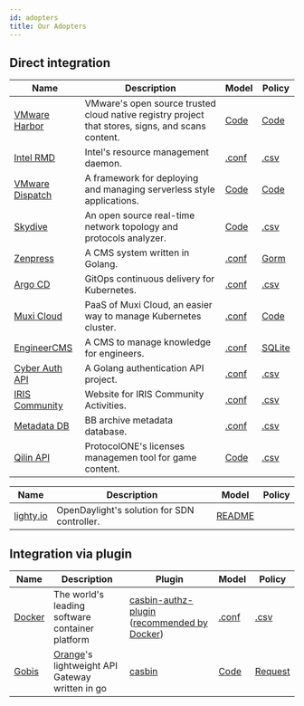 ```yaml
---
id: adopters
title: Our Adopters
---
```


## Direct integration

<!--DOCUSAURUS_CODE_TABS-->

<!--Go-->
Name | Description | Model | Policy
----|----|----|----
[VMware Harbor](https://github.com/goharbor/harbor) | VMware's open source trusted cloud native registry project that stores, signs, and scans content. | [Code](https://github.com/goharbor/harbor/blob/master/src/common/ram/casbin.go#L30-L51) | [Code](https://github.com/goharbor/harbor/blob/master/src/common/ram/casbin.go#L53-L132)
[Intel RMD](https://github.com/intel/rmd) | Intel's resource management daemon. | [.conf](https://github.com/intel/rmd/blob/master/etc/rmd/acl/url/model.conf) | [.csv](https://github.com/intel/rmd/blob/master/etc/rmd/acl/url/policy.csv)
[VMware Dispatch](https://github.com/vmware/dispatch) | A framework for deploying and managing serverless style applications. | [Code](https://github.com/vmware/dispatch/blob/master/pkg/identity-manager/handlers.go#L46-L55) | [Code](https://github.com/vmware/dispatch/blob/master/pkg/identity-manager/handlers_test.go#L35-L45)
[Skydive](https://github.com/skydive-project/skydive) | An open source real-time network topology and protocols analyzer. | [Code](https://github.com/skydive-project/skydive/blob/master/config/config.go#L136-L140) | [.csv](https://github.com/skydive-project/skydive/blob/master/rbac/policy.csv)
[Zenpress](https://github.com/insionng/zenpress) | A CMS system written in Golang. | [.conf](https://github.com/insionng/zenpress/blob/master/content/config/rbac_model.conf) | [Gorm](https://github.com/insionng/zenpress/blob/master/model/user.go#L53-L77)
[Argo CD](https://github.com/argoproj/argo-cd) | GitOps continuous delivery for Kubernetes. | [.conf](https://github.com/argoproj/argo-cd/blob/master/util/rbac/model.conf) | [.csv](https://github.com/argoproj/argo-cd/blob/master/util/rbac/builtin-policy.csv)
[Muxi Cloud](https://github.com/muxiyun/Mae) | PaaS of Muxi Cloud, an easier way to manage Kubernetes cluster. | [.conf](https://github.com/muxiyun/Mae/blob/master/conf/casbinmodel.conf) | [Code](https://github.com/muxiyun/Mae/blob/master/pkg/casbin/initPolicy.go#L21-L95)
[EngineerCMS](https://github.com/3xxx/EngineerCMS) | A CMS to manage knowledge for engineers. | [.conf](https://github.com/3xxx/EngineerCMS/blob/master/conf/rbac_model.conf) | [SQLite](https://github.com/3xxx/EngineerCMS/blob/master/database/engineer.db)
[Cyber Auth API](https://github.com/CyberlifeCN/cyber-auth-api) | A Golang authentication API project. | [.conf](https://github.com/CyberlifeCN/cyber-auth-api/blob/master/conf/authz_model.conf) | [.csv](https://github.com/CyberlifeCN/cyber-auth-api/blob/master/conf/authz_policy.csv)
[IRIS Community](https://github.com/irisnet/iris-community) | Website for IRIS Community Activities. | [.conf](https://github.com/irisnet/iris-community/blob/master/authz/authz_model.conf) | [.csv](https://github.com/irisnet/iris-community/blob/master/authz/authz_policy.csv)
[Metadata DB](https://github.com/Bnei-Baruch/mdb) | BB archive metadata database. | [.conf](https://github.com/Bnei-Baruch/mdb/blob/master/data/permissions_model.conf) | [.csv](https://github.com/Bnei-Baruch/mdb/blob/master/data/permissions_policy.csv)
[Qilin API](https://github.com/ProtocolONE/qilin.api) | ProtocolONE's licenses managemen tool for game content. | [Code](https://github.com/ProtocolONE/rbac/blob/master/model.go) | [.csv](https://github.com/ProtocolONE/rbac/tree/master/conf)

<!--Java-->
Name | Description | Model | Policy
----|----|----|----
[lighty.io](https://github.com/PantheonTechnologies/lighty-core) | OpenDaylight's solution for SDN controller. | [README](https://github.com/PantheonTechnologies/lighty-core/blob/6f2ceaae6a68e08c96d14d2fa8ee060ad9f61606/lighty-examples/lighty-controller-springboot-netconf/README.md#security) |

<!--END_DOCUSAURUS_CODE_TABS-->


## Integration via plugin

Name | Description | Plugin | Model | Policy
----|----|----|----|----
[Docker](https://github.com/docker/docker) | The world's leading software container platform | [casbin-authz-plugin](https://github.com/casbin/casbin-authz-plugin) ([recommended by Docker](https://docs.docker.com/engine/extend/legacy_plugins/#authorization-plugins)) | [.conf](https://github.com/casbin/casbin-authz-plugin/blob/master/examples/basic_model.conf) | [.csv](https://github.com/casbin/casbin-authz-plugin/blob/master/examples/basic_policy.csv)
[Gobis](https://github.com/orange-cloudfoundry/gobis) | [Orange](https://github.com/orange-cloudfoundry)'s lightweight API Gateway written in go | [casbin](https://github.com/orange-cloudfoundry/gobis-middlewares/tree/master/casbin) | [Code](https://github.com/orange-cloudfoundry/gobis-middlewares/blob/master/casbin/model.go#L52-L65) | [Request](https://github.com/orange-cloudfoundry/gobis-middlewares/blob/master/casbin/adapter.go#L46-L64)
